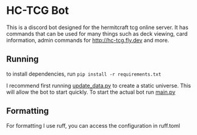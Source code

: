 # HC-TCG Bot
 This is a discord bot designed for the hermitcraft tcg online server. It has commands that can be used for many things such as deck viewing, card information, admin commands for http://hc-tcg.fly.dev and more.

## Running
 to install dependencies, run `pip install -r requirements.txt`

 I recommend first running [update_data.py](/update_data.py) to create a static universe. This will allow the bot to start quickly. To start the actual bot run [main.py](/main.py)

## Formatting
For formatting I use ruff, you can access the configuration in ruff.toml